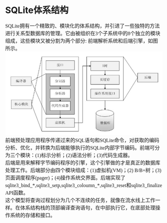 # SQLite体系结构
<font face="微软雅黑" size="3px">

SQLite拥有一个精致的、模块化的体系结构，并引进了一些独特的方法进行关系型数据库的管理。它由被组织在3个子系统中的8个独立的模块组成，这些模块又被分割为两个部分: 前端解析系统和后端引擎，如图所示。
<img src="2.jpg">
前端预处理应用程序传递过来的SQL语句和SQLite命令，对获取的编码分析、优化，并转换为后端能够执行的SQLite内部字节编码。前端可分为三个模块：(1)标示分析；(2)语法分析；(3)代码生成器。    
后端是用来解释字节编码程序的引擎，这个引擎做的才是真正的数据库处理工作。后端部分由四个模块组成：(1)虚拟机(VM)；(2) B/B+树；(3) 页面调度程序(pager)；(4)操作系统交界面。后端实现了 sqlite3\_bind\_\*,sqlite3\_setp,sqlite3\_coloumn\_\*,sqlite3_reset和sqlite3_finalize API函数。     
这个模型将查询过程划分为几个不连续的任务，就像在流水线上工作一样。在体系结构栈的顶部编译查询语句，在中部执行它，在底部处理操作系统的存储和接口。
